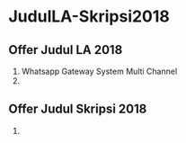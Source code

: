 # JudulLA-Skripsi2018

## Offer Judul LA 2018

1. Whatsapp Gateway System Multi Channel
2.

## Offer Judul Skripsi 2018

1.
